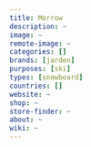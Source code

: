 ```yaml
---
title: Morrow
description: ~
image: ~
remote-image: ~
categories: []
brands: [jarden]
purposes: [ski]
types: [snowboard]
countries: []
website: ~
shop: ~
store-finder: ~
about: ~
wiki: ~
---
```

